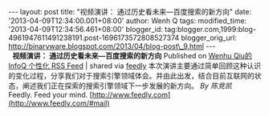 --- layout: post title: "视频演讲： 通过历史看未来—百度搜索的新方向"
date: '2013-04-09T12:34:00.001+08:00' author: Wenh Q tags:
modified\_time: '2013-04-09T12:34:56.461+08:00' blogger\_id:
tag:blogger.com,1999:blog-4961947611491238191.post-1696173572808527374
blogger\_orig\_url:
http://binaryware.blogspot.com/2013/04/blog-post\_9.html ---
\
  
**视频演讲： 通过历史看未来—百度搜索的新方向**
Published on [Wenhu Qiu的 InfoQ 个性化 RSS
Feed](http://www.infoq.com/cn/presentations/through-history-future-baidu-new-direction)
| shared via [feedly](http://www.feedly.com)
本次演讲主要通过简单回顾这种认识的变化过程，分享我们对于搜索引擎领域体会。并由此出发，结合目前互联网的状态，阐述我们正在探索的搜索引擎领域下一步发展的新方向。
*By 陈竞凯*
\
Feedly. Feed your mind.
[http://www.feedly.com](http://www.feedly.com/#mail)

